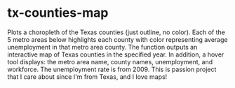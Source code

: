 # tx-counties-map
Plots a choropleth of the Texas counties (just outline, no color). Each of the 5 metro areas below highlights each county with color representing 
average unemployment in that metro area county. The function outputs an interactive map of Texas counties in the specified year. In addition, a hover tool displays: the metro area name, county names, unemployment, and workforce. The unemployment rate is from 2009. This is passion project that I care about since I'm from Texas, and I love maps!
